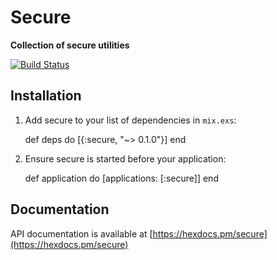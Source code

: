 # Secure

**Collection of secure utilities**

[![Build Status](https://api.travis-ci.org/manelli/secure.ex.svg)](https://travis-ci.org/manelli/secure.ex)

## Installation

  1. Add secure to your list of dependencies in `mix.exs`:

        def deps do
          [{:secure, "~> 0.1.0"}]
        end

  2. Ensure secure is started before your application:

        def application do
          [applications: [:secure]]
        end

## Documentation

API documentation is available at [https://hexdocs.pm/secure](https://hexdocs.pm/secure)
